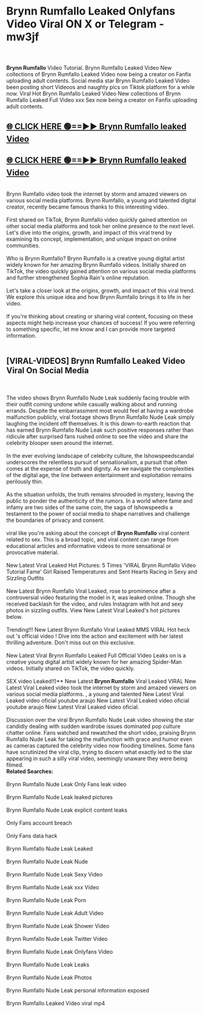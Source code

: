 <h1> Brynn Rumfallo Leaked Onlyfans Video Viral ON X or Telegram - mw3jf </h1>

# 
<br>
<strong>Brynn Rumfallo</strong> Video Tutorial. Brynn Rumfallo Leaked Video New collections of  Brynn Rumfallo Leaked Video now being a creator on Fanfix uploading adult contents. Social media star Brynn Rumfallo Leaked Video been posting short Videoos and naughty pics on Tiktok platform for a while now. Viral Hot Brynn Rumfallo Leaked Video New collections of Brynn Rumfallo Leaked Full Video xxx Sex now being a creator on Fanfix uploading adult contents.
<br>

## [🌐 CLICK HERE 🟢==►► Brynn Rumfallo leaked Video ](https://onlyclips.site?title=Brynn_Rumfallo&ref=git)


## [🌐 CLICK HERE 🟢==►► Brynn Rumfallo leaked Video ](https://onlyclips.site?title=Brynn_Rumfallo&ref=git)

<br>
Brynn Rumfallo video took the internet by storm and amazed viewers on various social media platforms. Brynn Rumfallo, a young and talented digital creator, recently became famous thanks to this interesting video.
<br><br>
First shared on TikTok, Brynn Rumfallo video quickly gained attention on other social media platforms and took her online presence to the next level. Let's dive into the origins, growth, and impact of this viral trend by examining its concept, implementation, and unique impact on online communities.
<br><br>
Who is Brynn Rumfallo? Brynn Rumfallo is a creative young digital artist widely known for her amazing Brynn Rumfallo videos. Initially shared on TikTok, the video quickly gained attention on various social media platforms and further strengthened Sophia Rain's online reputation.
<br><br>
Let's take a closer look at the origins, growth, and impact of this viral trend. We explore this unique idea and how Brynn Rumfallo brings it to life in her video.
<br><br>
If you're thinking about creating or sharing viral content, focusing on these aspects might help increase your chances of success! If you were referring to something specific, let me know and I can provide more targeted information.
<br><br>
<h2>[VIRAL-VIDEOS] Brynn Rumfallo Leaked Video Viral On Social Media</h2>
<br><br>
The video shows Brynn Rumfallo Nude Leak suddenly facing trouble with their outfit coming undone while casually walking about and running errands. Despite the embarrassment most would feel at having a wardrobe malfunction publicly, viral footage shows Brynn Rumfallo Nude Leak simply laughing the incident off themselves. It is this down-to-earth reaction that has earned Brynn Rumfallo Nude Leak such positive responses rather than ridicule after surprised fans rushed online to see the video and share the celebrity blooper seen around the internet.
<br><br>
In the ever evolving landscape of celebrity culture, the Ishowspeedscandal underscores the relentless pursuit of sensationalism, a pursuit that often comes at the expense of truth and dignity. As we navigate the complexities of the digital age, the line between entertainment and exploitation remains perilously thin.
<br><br>
As the situation unfolds, the truth remains shrouded in mystery, leaving the public to ponder the authenticity of the rumors. In a world where fame and infamy are two sides of the same coin, the saga of Ishowspeedis a testament to the power of social media to shape narratives and challenge the boundaries of privacy and consent.
<br><br>
viral like you're asking about the concept of <strong>Brynn Rumfallo</strong> viral content related to sex. This is a broad topic, and viral content can range from educational articles and informative videos to more sensational or provocative material.
<br><br>
New Latest Viral Leaked Hot Pictures: 5 Times 'VIRAL Brynn Rumfallo Video Tutorial Fame' Girl Raised Temperatures and Sent Hearts Racing in Sexy and Sizzling Outfits
<br><br>
New Latest Brynn Rumfallo Viral Leaked, rose to prominence after a controversial video featuring the model in it, was leaked online. Though she received backlash for the video, and rules Instagram with hot and sexy photos in sizzling outfits. View New Latest Viral Leaked's hot pictures below.
<br><br>
Trending!!! New Latest Brynn Rumfallo Viral Leaked MMS VIRAL Hot heck out 's official video ! Dive into the action and excitement with her latest thrilling adventure. Don't miss out on this exclusive.
<br><br>
New Latest Viral Brynn Rumfallo Leaked Full Official Video Leaks on  is a creative young digital artist widely known for her amazing Spider-Man videos. Initially shared on TikTok, the video quickly.
<br><br>
SEX video Leaked!!)** New Latest <strong>Brynn Rumfallo</strong> Viral Leaked VIRAL New Latest Viral Leaked video took the internet by storm and amazed viewers on various social media platforms. , a young and talented New Latest Viral Leaked video oficial youtube araujo New Latest Viral Leaked video oficial youtube araujo New Latest Viral Leaked video oficial.
<br><br>
Discussion over the viral Brynn Rumfallo Nude Leak video showing the star candidly dealing with sudden wardrobe issues dominated pop culture chatter online. Fans watched and rewatched the short video, praising Brynn Rumfallo Nude Leak for taking the malfunction with grace and humor even as cameras captured the celebrity video now flooding timelines. Some fans have scrutinized the viral clip, trying to discern what exactly led to the star appearing in such a silly viral video, seemingly unaware they were being filmed.
<br>
<strong>Related Searches:</strong>
<br><br>
Brynn Rumfallo Nude Leak Only Fans leak video
<br><br>
Brynn Rumfallo Nude Leak leaked pictures
<br><br>
Brynn Rumfallo Nude Leak explicit content leaks
<br><br>
Only Fans account breach
<br><br>
Only Fans data hack
<br><br>
Brynn Rumfallo Nude Leak Leaked
<br><br>
Brynn Rumfallo Nude Leak Nude
<br><br>
Brynn Rumfallo Nude Leak Sexy Video
<br><br>
Brynn Rumfallo Nude Leak xxx Video
<br><br>
Brynn Rumfallo Nude Leak Porn
<br><br>
Brynn Rumfallo Nude Leak Adult Video
<br><br>
Brynn Rumfallo Nude Leak Shower Video
<br><br>
Brynn Rumfallo Nude Leak Twitter Video
<br><br>
Brynn Rumfallo Nude Leak Onlyfans Video
<br><br>
Brynn Rumfallo Nude Leak Leaks
<br><br>
Brynn Rumfallo Nude Leak Photos
<br><br>
Brynn Rumfallo Nude Leak personal information exposed
<br><br>
Brynn Rumfallo Leaked Video viral mp4